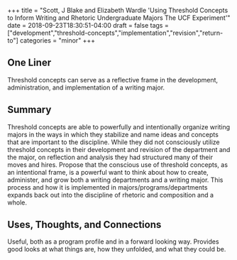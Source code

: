 +++
title = "Scott, J Blake and Elizabeth Wardle 'Using Threshold Concepts to Inform Writing and Rhetoric Undergraduate Majors The UCF Experiment'"
date = 2018-09-23T18:30:51-04:00
draft = false
tags = ["development","threshold-concepts","implementation","revision","return-to"]
categories = "minor"
+++
## One Liner
Threshold concepts can serve as a reflective frame in the development, administration, and implementation of a writing major.

## Summary
Threshold concepts are able to powerfully and intentionally organize writing majors in the ways in which they stabilize and name ideas and concepts that are important to the discipline. While they did not consciously utilize threshold concepts in their development and revision of the department and the major, on reflection and analysis they had structured many of their moves and hires. Propose that the conscious use of threshold concepts, as an intentional frame, is a powerful want to think about how to create, administer, and grow both a writing departments and a writing major. This process and how it is implemented in majors/programs/departments expands back out into the discipline of rhetoric and composition and a whole.

## Uses, Thoughts, and Connections
Useful, both as a program profile and in a forward looking way. Provides good looks at what things are, how they unfolded, and what they could be. 
